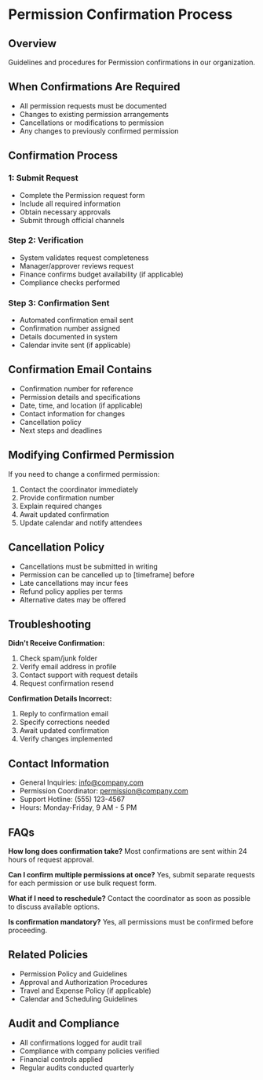 # Permission Confirmation Process

## Overview
Guidelines and procedures for Permission confirmations in our organization.

## When Confirmations Are Required
- All permission requests must be documented
- Changes to existing permission arrangements
- Cancellations or modifications to permission
- Any changes to previously confirmed permission

## Confirmation Process

###  1: Submit Request
- Complete the Permission request form
- Include all required information
- Obtain necessary approvals
- Submit through official channels

### Step 2: Verification
- System validates request completeness
- Manager/approver reviews request
- Finance confirms budget availability (if applicable)
- Compliance checks performed

### Step 3: Confirmation Sent
- Automated confirmation email sent
- Confirmation number assigned
- Details documented in system
- Calendar invite sent (if applicable)

## Confirmation Email Contains
- Confirmation number for reference
- Permission details and specifications
- Date, time, and location (if applicable)
- Contact information for changes
- Cancellation policy
- Next steps and deadlines

## Modifying Confirmed Permission
If you need to change a confirmed permission:
1. Contact the coordinator immediately
2. Provide confirmation number
3. Explain required changes
4. Await updated confirmation
5. Update calendar and notify attendees

## Cancellation Policy
- Cancellations must be submitted in writing
- Permission can be cancelled up to [timeframe] before
- Late cancellations may incur fees
- Refund policy applies per terms
- Alternative dates may be offered

## Troubleshooting

**Didn't Receive Confirmation:**
1. Check spam/junk folder
2. Verify email address in profile
3. Contact support with request details
4. Request confirmation resend

**Confirmation Details Incorrect:**
1. Reply to confirmation email
2. Specify corrections needed
3. Await updated confirmation
4. Verify changes implemented

## Contact Information
- General Inquiries: info@company.com
- Permission Coordinator: permission@company.com
- Support Hotline: (555) 123-4567
- Hours: Monday-Friday, 9 AM - 5 PM

## FAQs

**How long does confirmation take?**
Most confirmations are sent within 24 hours of request approval.

**Can I confirm multiple permissions at once?**
Yes, submit separate requests for each permission or use bulk request form.

**What if I need to reschedule?**
Contact the coordinator as soon as possible to discuss available options.

**Is confirmation mandatory?**
Yes, all permissions must be confirmed before proceeding.

## Related Policies
- Permission Policy and Guidelines
- Approval and Authorization Procedures
- Travel and Expense Policy (if applicable)
- Calendar and Scheduling Guidelines

## Audit and Compliance
- All confirmations logged for audit trail
- Compliance with company policies verified
- Financial controls applied
- Regular audits conducted quarterly

